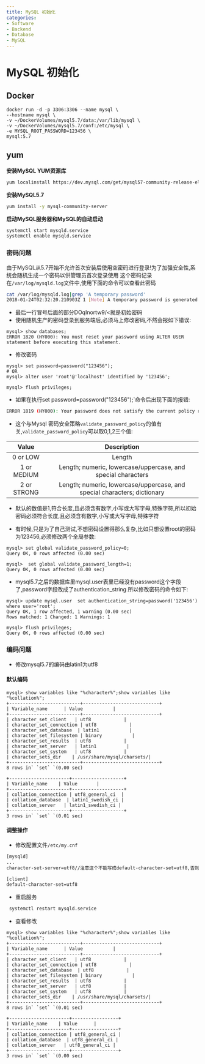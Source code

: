 ```yaml
---
title: MySQL 初始化
categories:
- Software
- Backend
- Database
- MySQL
---
```

# MySQL 初始化

## Docker

```shell
docker run -d -p 3306:3306 --name mysql \
--hostname mysql \
-v ~/DockerVolumes/mysql5.7/data:/var/lib/mysql \
-v ~/DockerVolumes/mysql5.7/conf:/etc/mysql \
-e MYSQL_ROOT_PASSWORD=123456 \
mysql:5.7
```

## yum

**安装MySQL YUM资源库**

```bash
yum localinstall https://dev.mysql.com/get/mysql57-community-release-el7-8.noarch.rpm
```

**安装MySQL5.7**

```bash
yum install -y mysql-community-server
```

**启动MySQL服务器和MySQL的自动启动**

```bash
systemctl start mysqld.service
systemctl enable mysqld.service
```

### 密码问题

 由于MySQL从5.7开始不允许首次安装后使用空密码进行登录!为了加强安全性,系统会随机生成一个密码以供管理员首次登录使用
这个密码记录在`/var/log/mysqld.log`文件中,使用下面的命令可以查看此密码

```bash
cat /var/log/mysqld.log|grep 'A temporary password'
2018-01-24T02:32:20.210903Z 1 [Note] A temporary password is generated for root@localhost: DOqInortw9/<
```

- 最后一行冒号后面的部分DOqInortw9/<就是初始密码
- 使用随机生产的密码登录到服务端后,必须马上修改密码,不然会报如下错误:

```mysql
mysql> show databases;
ERROR 1820 (HY000): You must reset your password using ALTER USER statement before executing this statement.
```

- 修改密码

```mysql
mysql> set password=password("123456");
# OR
mysql> alter user 'root'@'localhost' identified by '123456';

mysql> flush privileges;
```

- 如果在执行set password=password("123456");`命令后出现下面的报错:

```bash
ERROR 1819 (HY000): Your password does not satisfy the current policy requirements
```

- 这个与Mysql 密码安全策略`validate_password_policy`的值有关,`validate_password_policy`可以取0,1,2三个值:

Value|Description
:---:|:---:
0 or LOW|Length
1 or MEDIUM|Length; numeric, lowercase/uppercase, and special characters
2 or STRONG|Length; numeric, lowercase/uppercase, and special characters; dictionary


- 默认的数值是1,符合长度,且必须含有数字,小写或大写字母,特殊字符,所以初始密码必须符合长度,且必须含有数字,小写或大写字母,特殊字符

- 有时候,只是为了自己测试,不想密码设置得那么复杂,比如只想设置root的密码为123456,必须修改两个全局参数:


```mysql
mysql> set global validate_password_policy=0;
Query OK, 0 rows affected (0.00 sec)

mysql>  set global validate_password_length=1;
Query OK, 0 rows affected (0.00 sec)
```

- mysql5.7之后的数据库里mysql.user表里已经没有password这个字段了,password字段改成了authentication_string
    所以修改密码的命令如下:

```mysql
mysql> update mysql.user  set authentication_string=password('123456') where user='root';
Query OK, 1 row affected, 1 warning (0.00 sec)
Rows matched: 1 Changed: 1 Warnings: 1

mysql> flush privileges;
Query OK, 0 rows affected (0.00 sec)
```

### 编码问题

- 修改mysql5.7的编码由latin1为utf8

#### 默认编码

```mysql
mysql> show variables like "%character%";show variables like "%collation%";
+--------------------------+----------------------------+
| Variable_name      | Value           |
+--------------------------+----------------------------+
| character_set_client   | utf8            |
| character_set_connection | utf8            |
| character_set_database  | latin1           |
| character_set_filesystem | binary           |
| character_set_results  | utf8            |
| character_set_server   | latin1           |
| character_set_system   | utf8            |
| character_sets_dir    | /usr/share/mysql/charsets/|
+--------------------------+----------------------------+
8 rows in` `set` `(0.00 sec)

+----------------------+-------------------+
| Variable_name    | Value       |
+----------------------+-------------------+
| collation_connection | utf8_general_ci  |
| collation_database  | latin1_swedish_ci |
| collation_server   | latin1_swedish_ci |
+----------------------+-------------------+
3 rows in` `set` `(0.01 sec)
```

#### 调整操作

- 修改配置文件`/etc/my.cnf`

```bash
[mysqld]
...
character-set-server=utf8//注意这个不能写成default-character-set=utf8,否则会导致5.7版本mysql无法打开

[client]
default-character-set=utf8
```

- 重启服务

```bash
 systemctl restart mysqld.service
```

- 查看修改

```mysql
mysql> show variables like "%character%";show variables like "%collation%";
+--------------------------+----------------------------+
| Variable_name      | Value           |
+--------------------------+----------------------------+
| character_set_client   | utf8            |
| character_set_connection | utf8            |
| character_set_database  | utf8            |
| character_set_filesystem | binary           |
| character_set_results  | utf8            |
| character_set_server   | utf8            |
| character_set_system   | utf8            |
| character_sets_dir    | /usr/share/mysql/charsets/|
+--------------------------+----------------------------+
8 rows in` `set` `(0.01 sec)

+----------------------+-----------------+
| Variable_name    | Value      |
+----------------------+-----------------+
| collation_connection | utf8_general_ci |
| collation_database  | utf8_general_ci |
| collation_server   | utf8_general_ci |
+----------------------+-----------------+
3 rows in` `set` `(0.00 sec)
```